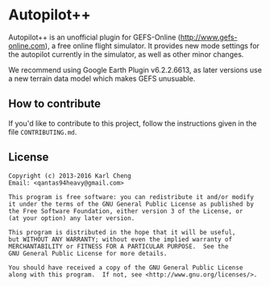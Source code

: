 Autopilot++
===========

Autopilot++ is an unofficial plugin for GEFS-Online
(http://www.gefs-online.com), a free online flight simulator.  It provides new
mode settings for the autopilot currently in the simulator, as well as other
minor changes.

We recommend using Google Earth Plugin v6.2.2.6613, as later versions use a
new terrain data model which makes GEFS unusuable.

How to contribute
-----------------

If you'd like to contribute to this project, follow the instructions given
in the file `CONTRIBUTING.md`.

License
-------

    Copyright (c) 2013-2016 Karl Cheng  
    Email: <qantas94heavy@gmail.com>

    This program is free software: you can redistribute it and/or modify
    it under the terms of the GNU General Public License as published by
    the Free Software Foundation, either version 3 of the License, or
    (at your option) any later version.

    This program is distributed in the hope that it will be useful,
    but WITHOUT ANY WARRANTY; without even the implied warranty of
    MERCHANTABILITY or FITNESS FOR A PARTICULAR PURPOSE.  See the
    GNU General Public License for more details.

    You should have received a copy of the GNU General Public License
    along with this program.  If not, see <http://www.gnu.org/licenses/>.
